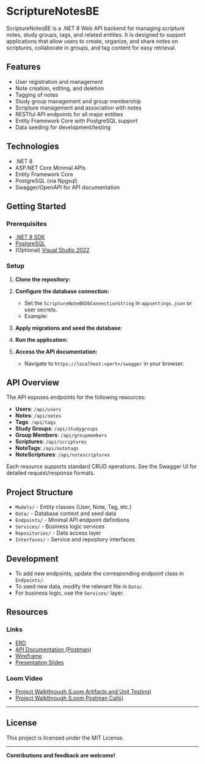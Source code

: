

# ScriptureNotesBE

ScriptureNotesBE is a .NET 8 Web API backend for managing scripture notes, study groups, tags, and related entities. It is designed to support applications that allow users to create, organize, and share notes on scriptures, collaborate in groups, and tag content for easy retrieval.

## Features

- User registration and management
- Note creation, editing, and deletion
- Tagging of notes
- Study group management and group membership
- Scripture management and association with notes
- RESTful API endpoints for all major entities
- Entity Framework Core with PostgreSQL support
- Data seeding for development/testing

## Technologies

- .NET 8
- ASP.NET Core Minimal APIs
- Entity Framework Core
- PostgreSQL (via Npgsql)
- Swagger/OpenAPI for API documentation

## Getting Started

### Prerequisites

- [.NET 8 SDK](https://dotnet.microsoft.com/download)
- [PostgreSQL](https://www.postgresql.org/download/)
- (Optional) [Visual Studio 2022](https://visualstudio.microsoft.com/)

### Setup

1. **Clone the repository:**
   
2. **Configure the database connection:**
   - Set the `ScriptureNoteBEDbConnectionString` in `appsettings.json` or user secrets.
   - Example:
     
3. **Apply migrations and seed the database:**
   
4. **Run the application:**
   
5. **Access the API documentation:**
   - Navigate to `https://localhost:<port>/swagger` in your browser.

## API Overview

The API exposes endpoints for the following resources:

- **Users**: `/api/users`
- **Notes**: `/api/notes`
- **Tags**: `/api/tags`
- **Study Groups**: `/api/studygroups`
- **Group Members**: `/api/groupmembers`
- **Scriptures**: `/api/scriptures`
- **NoteTags**: `/api/notetags`
- **NoteScriptures**: `/api/notescriptures`

Each resource supports standard CRUD operations. See the Swagger UI for detailed request/response formats.

## Project Structure

- `Models/` - Entity classes (User, Note, Tag, etc.)
- `Data/` - Database context and seed data
- `Endpoints/` - Minimal API endpoint definitions
- `Services/` - Business logic services
- `Repositories/` - Data access layer
- `Interfaces/` - Service and repository interfaces

## Development

- To add new endpoints, update the corresponding endpoint class in `Endpoints/`.
- To seed new data, modify the relevant file in `Data/`.
- For business logic, use the `Services/` layer.

## Resources

### Links
- [ERD](https://dbdiagram.io/d/ScriptureNote-682497705b2fc4582f94eab5)
- [API Documentation (Postman)](https://documenter.getpostman.com/view/36648839/2sB2qgddX8)
- [Wireframe](https://drive.google.com/file/d/1k1fZ8dRZyu3xdijEwmtQWR5XgzyNC6-k/view?usp=sharing)
- [Presentation Slides](https://docs.google.com/presentation/d/19hGiCwdwRwy3KQjgZlP4u0YeiR3gj8JLdu7pvCc30jo/edit?usp=sharing)

### Loom Video
- [Project Walkthrough (Loom Artifacts and Unit Testing)](https://www.loom.com/share/f503b73b646c4a1d9b1c97fed2d96f5a?sid=a3778ea2-f700-4fc1-be65-6ea40817fa33)
- [Project Walkthrough (Loom Postman Calls)](https://www.loom.com/share/46fd3610ef06475c9d16287b1fa865d1?sid=92e58c54-09e9-4727-a4ec-4e7804957551)

---

## License

This project is licensed under the MIT License.

---

**Contributions and feedback are welcome!**
